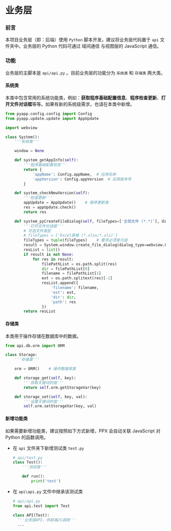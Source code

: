 # 业务层

### 前言

本项目业务层（即：后端）使用 `Python` 脚本开发，建议将业务层代码置于 `api` 文件夹中。业务层的 Python 代码可通过 域间通信 与视图层的 JavaScript 通信。

### 功能

业务层的主脚本是 `api/api.py` 。目前业务层的功能分为 `系统类` 和 `存储类` 两大类。

#### 系统类

本类中包含常用的系统功能类，例如：**获取程序基础配置信息**、**程序检查更新**、**打开文件对话框**等等。如果有新的系统级需求，也请在本类中新增。

```Python
from pyapp.config.config import Config
from pyapp.update.update import AppUpdate

import webview

class System():
    '''系统类'''

    window = None

    def system_getAppInfo(self):
        '''程序基础配置信息'''
        return {
            'appName': Config.appName,  # 应用名称
            'appVersion': Config.appVersion  # 应用版本号
        }

    def system_checkNewVersion(self):
        '''检查更新'''
        appUpdate = AppUpdate()    # 程序更新类
        res = appUpdate.check()
        return res

    def system_pyCreateFileDialog(self, fileTypes=['全部文件 (*.*)'], directory=''):
        '''打开文件对话框'''
        # 可选文件类型
        # fileTypes = ['Excel表格 (*.xlsx;*.xls)']
        fileTypes = tuple(fileTypes)    # 要求必须是元组
        result = System.window.create_file_dialog(dialog_type=webview.OPEN_DIALOG, directory=directory, allow_multiple=True, file_types=fileTypes)
        resList = list()
        if result is not None:
            for res in result:
                filePathList = os.path.split(res)
                dir = filePathList[0]
                filename = filePathList[1]
                ext = os.path.splitext(res)[-1]
                resList.append({
                    'filename': filename,
                    'ext': ext,
                    'dir': dir,
                    'path': res
                })
        return resList
```

#### 存储类

本类用于操作存储在数据库中的数据。

```Python
from api.db.orm import ORM

class Storage:
    '''存储类'''

    orm = ORM()    # 操作数据库类

    def storage_get(self, key):
        '''获取关键词的值'''
        return self.orm.getStorageVar(key)

    def storage_set(self, key, val):
        '''设置关键词的值'''
        self.orm.setStorageVar(key, val)
```

#### 新增功能类

如果需要新增功能类，建议按照如下方式新增，PPX 会自动关联 JavaScript 对 Python 的函数调用。

- 在 `api` 文件夹下新增测试类 `test.py`

  ```Python
  # api/test.py
  class Test():
      '''测试类'''

      def run():
          print('test')
  ```

- 在 `api\api.py` 文件中继承该测试类

  ```Python
  # api/api.py
  from api.test import Test

  class API(Test):
    '''业务层API，供前端JS调用'''
    ...
  ```

